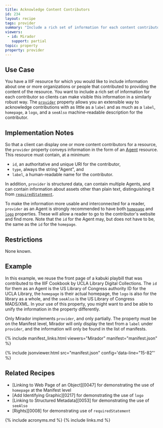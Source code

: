 ```yaml
---
title: Acknowledge Content Contributors
id: 234
layout: recipe
tags: provider
summary: "Include a rich set of information for each content contributor so clients can make this information visible."
viewers:
 - id: Mirador
   support: partial
topic: property
property: provider
---
```


## Use Case

You have a IIIF resource for which you would like to include information about one or more organizations or people that contributed to providing the content of the resource. You want to include a rich set of information for each contributor so clients can make visible this information in a similarly robust way. The [`provider`](https://iiif.io/api/presentation/3.0/#provider) property allows you an extensible way to acknowledge contributions with as little as a `label` and as much as a `label`, `homepage`, a `logo`, and a `seeAlso` machine-readable description for the contributor.

## Implementation Notes

So that a client can display one or more content contributors for a resource, the `provider` property conveys information in the form of an [Agent](http://purl.org/dc/terms/Agent) resource. This resource must contain, at a minimum:
+ `id`, an authoritative and unique URI for the contributor,
+ `type`, always the string "Agent", and
+ `label`, a human-readable name for the contributor.

In addition, `provider` is structured data, can contain multiple Agents, and can contain information about assets other than plain text, distinguishing it from [`requiredStatement`](https://iiif.io/api/presentation/3.0/#requiredstatement).

To make the information more usable and interconnected for a reader, `provider` as an Agent is strongly recommended to have both [`homepage`](https://iiif.io/api/presentation/3.0/#homepage) and [`logo`](https://iiif.io/api/presentation/3.0/#logo) properties. These will allow a reader to go to the contributor's website and find more. Note that the `id` for the Agent may, but does not have to be, the same as the `id` for the `homepage`.

## Restrictions

None known.

## Example

In this example, we reuse the front page of a kabuki playbill that was contributed to the IIIF Cookbook by UCLA Library Digital Collections. The `id` for them as an Agent is the US Library of Congress authority ID for the UCLA Library, the `homepage` is their actual homepage, the `logo` is also for the library as a whole, and the `seeAlso` is the US Library of Congress MADS/XML. In your use of this property, you might want to and be able to unify the information in the property differently.

Only Mirador implements `provider`, and only partially. The property must be on the Manifest level, Mirador will only display the text from a `label` under `provider`, and the information will only be found in the list of manifests.

{% include manifest_links.html viewers="Mirador" manifest="manifest.json" %}

{% include jsonviewer.html src="manifest.json" config='data-line="15-82"' %}

## Related Recipes

* [Linking to Web Page of an Object][0047] for demonstrating the use of `homepage` at the Manifest level
* [Add Identifying Graphic][0217] for demonstrating the use of `logo`
* [Linking to Structured Metadata][0053] for demonstrating the use of `seeAlso`
* [Rights][0008] for demonstrating use of `requiredStatement`

{% include acronyms.md %}
{% include links.md %}

